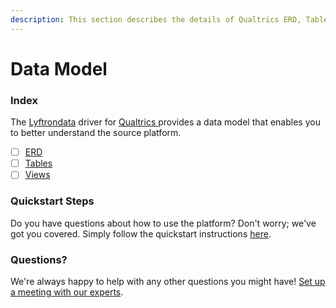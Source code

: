 ```yaml
---
description: This section describes the details of Qualtrics ERD, Tables, and Views.
---
```


# Data Model

### Index

The  [Lyftrondata](https://www.lyftrondata.com/) driver for [Qualtrics](https://www.lyftrondata.com/integration/qualtrics/)[ ](https://www.lyftrondata.com/integration/qualtrics/)provides a data model that enables you to better understand the source platform.

* [ ] [ERD](../../../marketing-analytics/qualtrics/data-model/erd.md)
* [ ] [Tables](../../../marketing-analytics/qualtrics/data-model/tables.md)
* [ ] [Views](../../../marketing-analytics/qualtrics/data-model/views.md)

### Quickstart Steps

Do you have questions about how to use the platform? Don't worry; we've got you covered. Simply follow the quickstart instructions [here](../../../../quickstart-steps.md).

### Questions? <a href="#questions" id="questions"></a>

We're always happy to help with any other questions you might have! [Set up a meeting with our experts](https://www.lyftrondata.com/book-a-meeting/).

